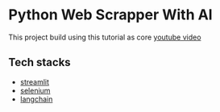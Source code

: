 # Python Web Scrapper With AI
This project build using this tutorial as core [youtube video](https://www.youtube.com/watch?v=Oo8-nEuDBkk)

## Tech stacks
- [streamlit](https://github.com/streamlit/streamlit)
- [selenium](https://github.com/seleniumhq/selenium)
- [langchain](https://github.com/langchain-ai/langchain)
